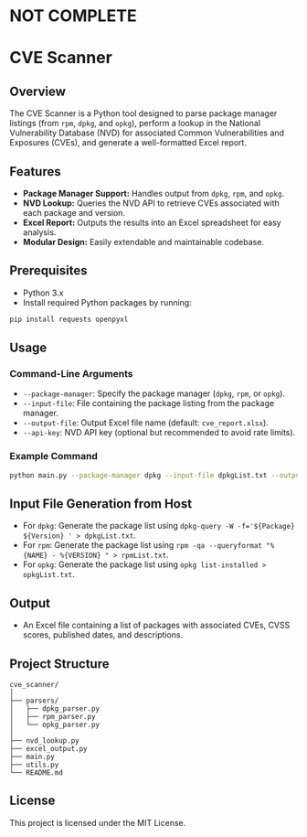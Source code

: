 # NOT COMPLETE


# CVE Scanner

## Overview
The CVE Scanner is a Python tool designed to parse package manager listings (from `rpm`, `dpkg`, and `opkg`), perform a lookup in the National Vulnerability Database (NVD) for associated Common Vulnerabilities and Exposures (CVEs), and generate a well-formatted Excel report.

## Features
- **Package Manager Support:** Handles output from `dpkg`, `rpm`, and `opkg`.
- **NVD Lookup:** Queries the NVD API to retrieve CVEs associated with each package and version.
- **Excel Report:** Outputs the results into an Excel spreadsheet for easy analysis.
- **Modular Design:** Easily extendable and maintainable codebase.

## Prerequisites
- Python 3.x
- Install required Python packages by running:

```bash
pip install requests openpyxl
```

## Usage

### Command-Line Arguments
- `--package-manager`: Specify the package manager (`dpkg`, `rpm`, or `opkg`).
- `--input-file`: File containing the package listing from the package manager.
- `--output-file`: Output Excel file name (default: `cve_report.xlsx`).
- `--api-key`: NVD API key (optional but recommended to avoid rate limits).

### Example Command
```bash
python main.py --package-manager dpkg --input-file dpkgList.txt --output-file cve_report.xlsx --api-key your-nvd-api-key
```

## Input File Generation from Host
- For `dpkg`: Generate the package list using `dpkg-query -W -f='${Package} ${Version}
' > dpkgList.txt`.
- For `rpm`: Generate the package list using `rpm -qa --queryformat "%{NAME} - %{VERSION}
" > rpmList.txt`.
- For `opkg`: Generate the package list using `opkg list-installed > opkgList.txt`.

## Output
- An Excel file containing a list of packages with associated CVEs, CVSS scores, published dates, and descriptions.

## Project Structure
```
cve_scanner/
│
├── parsers/
│   ├── dpkg_parser.py
│   ├── rpm_parser.py
│   └── opkg_parser.py
│
├── nvd_lookup.py
├── excel_output.py
├── main.py
├── utils.py
└── README.md
```

## License
This project is licensed under the MIT License.
